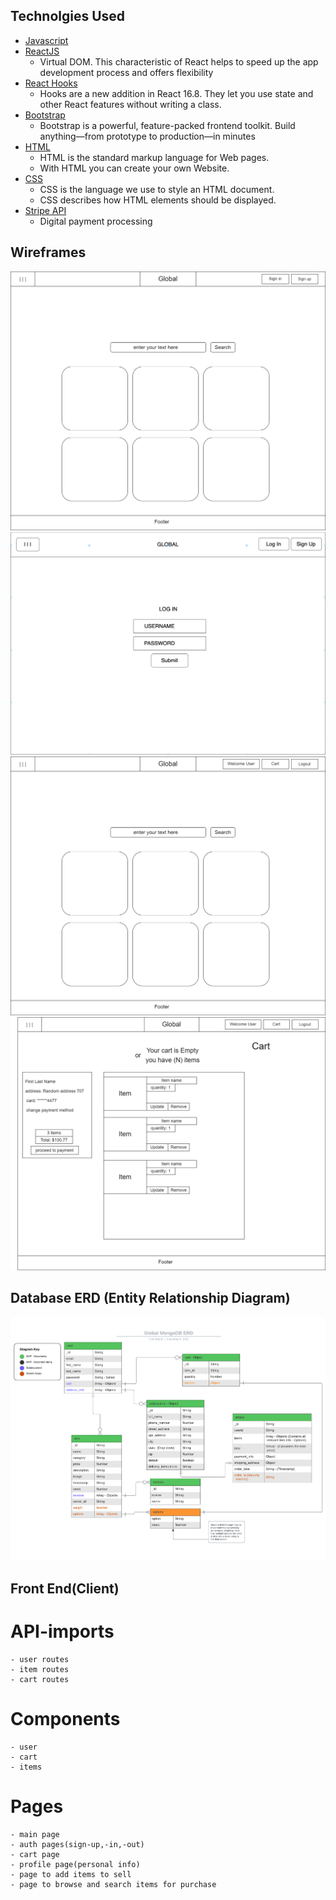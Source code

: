 
## Technolgies Used
 - [Javascript](https://www.javascript.com/)
  - [ReactJS](https://reactjs.org/)
    - Virtual DOM. This characteristic of React helps to speed up the app development process and offers  flexibility
  - [React Hooks](https://reactjs.org/docs/hooks-intro.html)
    - Hooks are a new addition in React 16.8. They let you use state and other React features without writing a class.
  - [Bootstrap](https://getbootstrap.com/)
    - Bootstrap is a powerful, feature-packed frontend toolkit. Build anything—from prototype to production—in minutes
  - [HTML](https://html.spec.whatwg.org/)
    - HTML is the standard markup language for Web pages.
    - With HTML you can create your own Website.
  - [CSS](https://www.w3.org/Style/CSS/Overview.en.html)
    - CSS is the language we use to style an HTML document.
    - CSS describes how HTML elements should be displayed.
  - [Stripe API](https://stripe.com/docs/api)
    - Digital payment processing

## Wireframes

![Global main page ](wireframes-erd/global-main-before-signin.png)
![Global login ](wireframes-erd/global-login.png)
![Global after login ](wireframes-erd/global-main-after-signin.png)
![Global cart ](wireframes-erd/global-cart.png)


## Database ERD (Entity Relationship Diagram)

![Global API ERD](wireframes-erd/db-ERD.png)

## Front End(Client)

# API-imports
    - user routes
    - item routes
    - cart routes

# Components
    - user
    - cart
    - items

# Pages
    - main page
    - auth pages(sign-up,-in,-out)
    - cart page
    - profile page(personal info)
    - page to add items to sell
    - page to browse and search items for purchase
